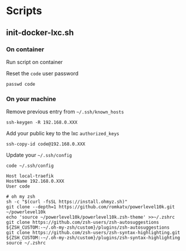 # Scripts

## init-docker-lxc.sh

### On container

Run script on container

Reset the `code` user password

```shell
passwd code
```

### On your machine

Remove previous entry from `~/.ssh/known_hosts`

```shell
ssh-keygen -R 192.168.0.XXX
```

Add your public key to the lxc `authorized_keys`

```shell
ssh-copy-id code@192.168.0.XXX
```

Update your `~/.ssh/config`

```shell
code ~/.ssh/config
```

```shell
Host local-traefik
HostName 192.168.0.XXX
User code
```

```shell
# oh my zsh
sh -c "$(curl -fsSL https://install.ohmyz.sh)"
git clone --depth=1 https://github.com/romkatv/powerlevel10k.git ~/powerlevel10k
echo 'source ~/powerlevel10k/powerlevel10k.zsh-theme' >>~/.zshrc
git clone https://github.com/zsh-users/zsh-autosuggestions ${ZSH_CUSTOM:-~/.oh-my-zsh/custom}/plugins/zsh-autosuggestions
git clone https://github.com/zsh-users/zsh-syntax-highlighting.git ${ZSH_CUSTOM:-~/.oh-my-zsh/custom}/plugins/zsh-syntax-highlighting
source ~/.zshrc
```
